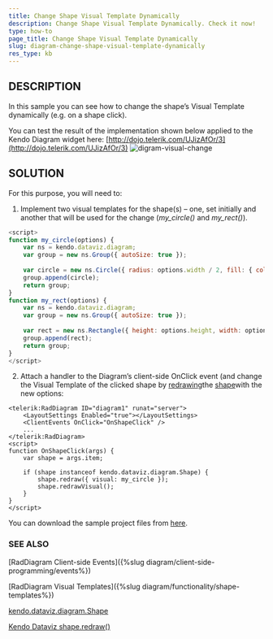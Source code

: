 ```yaml
---
title: Change Shape Visual Template Dynamically
description: Change Shape Visual Template Dynamically. Check it now!
type: how-to
page_title: Change Shape Visual Template Dynamically
slug: diagram-change-shape-visual-template-dynamically
res_type: kb
---
```



## DESCRIPTION

In this sample you can see how to change the shape’s Visual Template dynamically (e.g. on a shape click).   
  
 You can test the result of the implementation shown below applied to the Kendo Diagram widget here: [http://dojo.telerik.com/UJizAfOr/3](http://dojo.telerik.com/UJizAfOr/3)
![digram-visual-change]([images/digram-visual-change.gif")  

## SOLUTION

For this purpose, you will need to:

1. Implement two visual templates for the shape(s) – one, set initially and another that will be used for the change (*my\_circle()* and *my\_rect()*).  

````JavaScript
<script>
function my_circle(options) {
    var ns = kendo.dataviz.diagram;
    var group = new ns.Group({ autoSize: true });
 
    var circle = new ns.Circle({ radius: options.width / 2, fill: { color: options.fill.color } });
    group.append(circle);
    return group;
}
function my_rect(options) {
    var ns = kendo.dataviz.diagram;
    var group = new ns.Group({ autoSize: true });
 
    var rect = new ns.Rectangle({ height: options.height, width: options.width, fill: options.fill });
    group.append(rect);
    return group;
}
</script>
````

2. Attach a handler to the Diagram’s client-side OnClick event (and change the Visual Template of the clicked shape by [redrawing](https://docs.telerik.com/kendo-ui/api/javascript/dataviz/diagram/shape/methods/redraw)the [shape](https://docs.telerik.com/kendo-ui/api/javascript/dataviz/diagram/shape)with the new options:  


````ASP.NET
<telerik:RadDiagram ID="diagram1" runat="server">
    <LayoutSettings Enabled="true"></LayoutSettings>
    <ClientEvents OnClick="OnShapeClick" />
    ...
</telerik:RadDiagram>
<script>
function OnShapeClick(args) {
    var shape = args.item;
 
    if (shape instanceof kendo.dataviz.diagram.Shape) {
        shape.redraw({ visual: my_circle });
        shape.redrawVisual();
    }
}
</script>
````

You can download the sample project files from [here](files/diagram-shape-visual-change.zip).


### SEE ALSO

[RadDiagram Client-side Events]({%slug diagram/client-side-programming/events%})

[RadDiagram Visual Templates]({%slug diagram/functionality/shape-templates%})

[kendo.dataviz.diagram.Shape](https://docs.telerik.com/kendo-ui/api/javascript/dataviz/diagram/shape)

[Kendo Dataviz shape.redraw()](https://docs.telerik.com/kendo-ui/api/javascript/dataviz/diagram/shape/methods/redraw)




